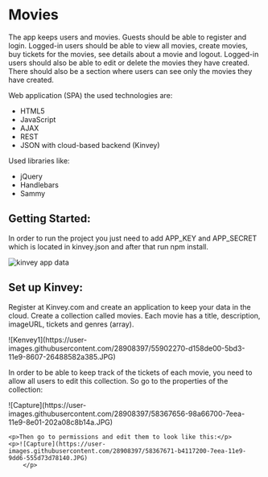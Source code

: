 <h1>Movies</h1>

<p>The app keeps users and movies. Guests should be able to register and login. Logged-in users should be able to view
    all movies, create movies, buy tickets for the movies, see details about a movie and logout. Logged-in users should
    also be able to edit or delete the movies they have created. There should also be a section where users can see
    only the movies they have created.</p>

<p>Web application (SPA) the used technologies are:</p>
<ul>
    <li>HTML5</li>
    <li>JavaScript</li>
    <li>AJAX</li>
    <li>REST </li>
    <li>JSON with cloud-based backend (Kinvey) </li>
</ul>

<p>Used libraries like:</p>
<ul>
    <li>jQuery</li>
    <li>Handlebars </li>
    <li>Sammy </li>
</ul>

<h2>Getting Started:</h2>
<p>In order to run the project you just need to add APP_KEY and APP_SECRET which is located in kinvey.json and after
    that run npm install.</p>
	<img src="![Capture](https://user-images.githubusercontent.com/28908397/58367740-313ce700-7eeb-11e9-8b37-ca5438e8fd9a.JPG)
    " alt="kinvey app data">

<h2>Set up Kinvey:</h2>
<p>Register at Kinvey.com and create an application to keep your data in the cloud.
    Create a collection called movies. Each movie has a title, description, imageURL, tickets and genres (array).
</p>

<p>![Kenvey1](https://user-images.githubusercontent.com/28908397/55902270-d158de00-5bd3-11e9-8607-26488582a385.JPG)
</p>

<p>In order to be able to keep track of the tickets of each movie, you need to allow all users to edit this collection. So go to the properties of the collection:</p>
<p>![Capture](https://user-images.githubusercontent.com/28908397/58367656-98a66700-7eea-11e9-8e01-202a08c8b14a.JPG)
    </p>

    <p>Then go to permissions and edit them to look like this:</p>
    <p>![Capture](https://user-images.githubusercontent.com/28908397/58367671-b4117200-7eea-11e9-9dd6-555d73d78140.JPG)
        </p>
